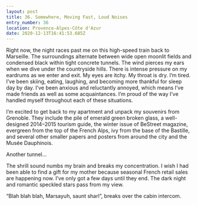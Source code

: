 ```yaml
---
layout: post
title: 36. Somewhere, Moving Fast, Loud Noises
entry_number: 36
location: Provence-Alpes-Côte d'Azur
date: 2020-12-13T16:41:53.685Z
---
```

Right now, the night races past me on this high-speed train back to Marseille. The surroundings alternate between wide open moonlit fields and condensed black within tight concrete tunnels. The wind pierces my ears when we dive under the countryside hills. There is intense pressure on my eardrums as we enter and exit. My eyes are itchy. My throat is dry. I’m tired. I’ve been skiing, eating, laughing, and becoming more thankful for sleep day by day. I’ve been anxious and reluctantly annoyed, which means I’ve made friends as well as some acquaintances. I’m proud of the way I’ve handled myself throughout each of these situations.

I’m excited to get back to my apartment and unpack my souvenirs from Grenoble. They include the pile of emerald green broken glass, a well-designed 2014–2015 tourism guide, the winter issue of BeStreet magazine, evergreen from the top of the French Alps, ivy from the base of the Bastille, and several other smaller papers and posters from around the city and the Musée Dauphinois. 

Another tunnel... 

The shrill sound numbs my brain and breaks my concentration. I wish I had been able to find a gift for my mother because seasonal French retail sales are happening now. I’ve only got a few days until they end. The dark night and romantic speckled stars pass from my view.

“Blah blah blah, Marsayuh, saunt sharl”, breaks over the cabin intercom.